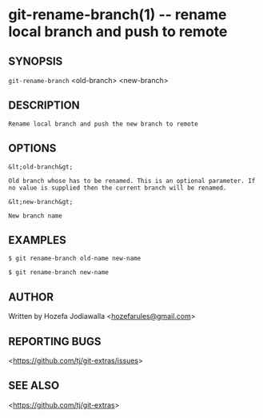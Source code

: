 git-rename-branch(1) -- rename local branch and push to remote
================================

## SYNOPSIS

`git-rename-branch` &lt;old-branch&gt; &lt;new-branch&gt;

## DESCRIPTION

    Rename local branch and push the new branch to remote

## OPTIONS

    &lt;old-branch&gt;

    Old branch whose has to be renamed. This is an optional parameter. If no value is supplied then the current branch will be renamed.

    &lt;new-branch&gt;

    New branch name

## EXAMPLES

    $ git rename-branch old-name new-name

    $ git rename-branch new-name

## AUTHOR

Written by Hozefa Jodiawalla &lt;<hozefarules@gmail.com>&gt;

## REPORTING BUGS

&lt;<https://github.com/tj/git-extras/issues>&gt;

## SEE ALSO

&lt;<https://github.com/tj/git-extras>&gt;

